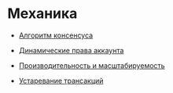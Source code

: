 # Механика

* [Алгоритм консенсуса](/golosd/mechanics/consensus_algorithm.md)

* [Динамические права аккаунта](/golosd/mechanics/dynamic_account_permissons.md)

* [Производительность и масштабируемость](/golosd/mechanics/performance_and_scalability.md)

* [Устаревание трансакций](/golosd/mechanics/trx-expiration.md)



